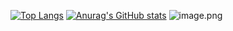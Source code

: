 [![Top Langs](https://github-readme-stats.vercel.app/api/top-langs/?username=lldscc&layout=compact)](https://github.com/lldscc?tab=repositories)
[![Anurag's GitHub stats](https://github-readme-stats.vercel.app/api?username=lldscc)](https://github.com/lldscc?tab=repositories)
![image.png]([https://cdn.jsdelivr.net/gh/lldscc/imageBed/githubImage/20240509/01.png](https://cdn.jsdelivr.net/gh/lldscc/imageBed/githubImage/20240514/bg.svg))
